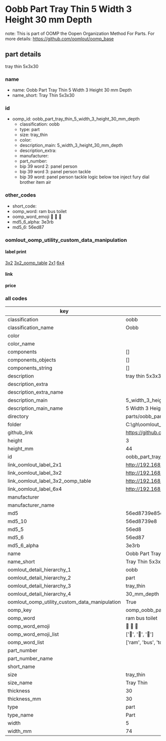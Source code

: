 # Oobb Part Tray Thin 5 Width 3 Height 30 mm Depth  

note: This is part of OOMP the Oopen Organization Method For Parts. For more details: https://github.com/oomlout/oomp_base

##  part details
  



tray thin 5x3x30



### name
* name: Oobb Part Tray Thin 5 Width 3 Height 30 mm Depth
* name_short: Tray Thin 5x3x30 
### id
* oomp_id: oobb_part_tray_thin_5_width_3_height_30_mm_depth
  * classification: oobb
  * type: part
  * size: tray_thin
  * color: 
  * description_main: 5_width_3_height_30_mm_depth
  * description_extra: 
  * manufacturer: 
  * part_number: 
  * bip 39 word 2: panel person
  * bip 39 word 3: panel person tackle
  * bip 39 word: panel person tackle logic below toe inject fury dial brother item air

### other_codes
* short_code: 
* oomp_word: ram bus toilet
* oomp_word_emoji :ram: :bus: :toilet:
* md5_6_alpha: 3e3rb
* md5_6: 56ed87






### oomlout_oomp_utility_custom_data_manipulation
#### label print
[3x2](http://192.168.1.245:1112/?label=oomp%203e3rb)
[3x2_oomp_table](http://192.168.1.108:1112/?label=oomp%203e3rb)
[2x1](http://192.168.1.242:1112/?label=oomp%203e3rb)
[6x4](http://192.168.1.55:1112/?label=oomp%203e3rb)    

#### link

                              

#### price







### all codes 
| key | value |  
| --- | --- |  
| classification | oobb |  
| classification_name | Oobb |  
| color |  |  
| color_name |  |  
| components | [] |  
| components_objects | [] |  
| components_string | [] |  
| description | tray thin 5x3x30 |  
| description_extra |  |  
| description_extra_name |  |  
| description_main | 5_width_3_height_30_mm_depth |  
| description_main_name | 5 Width 3 Height 30 mm Depth |  
| directory | parts/oobb_part_tray_thin_5_width_3_height_30_mm_depth |  
| folder | C:\gh\oomlout_oobb_version_4_generated_parts\things\oobb_part_tray_thin_5_width_3_height_30_mm_depth |  
| github_link | https://github.com/oomlout/oomlout_oomp_part_src/tree/main/parts/oobb_part_tray_thin_5_width_3_height_30_mm_depth |  
| height | 3 |  
| height_mm | 44 |  
| id | oobb_part_tray_thin_5_width_3_height_30_mm_depth |  
| link_oomlout_label_2x1 | http://192.168.1.242:1112/?label=oomp%203e3rb |  
| link_oomlout_label_3x2 | http://192.168.1.245:1112/?label=oomp%203e3rb |  
| link_oomlout_label_3x2_oomp_table | http://192.168.1.108:1112/?label=oomp%203e3rb |  
| link_oomlout_label_6x4 | http://192.168.1.55:1112/?label=oomp%203e3rb |  
| manufacturer |  |  
| manufacturer_name |  |  
| md5 | 56ed8739e85e6e838e0a6839ba28d4fc |  
| md5_10 | 56ed8739e8 |  
| md5_5 | 56ed8 |  
| md5_6 | 56ed87 |  
| md5_6_alpha | 3e3rb |  
| name | Oobb Part Tray Thin 5 Width 3 Height 30 mm Depth |  
| name_short | Tray Thin 5x3x30  |  
| oomlout_detail_hierarchy_1 | oobb |  
| oomlout_detail_hierarchy_2 | part |  
| oomlout_detail_hierarchy_3 | tray_thin |  
| oomlout_detail_hierarchy_4 | 30_mm_depth |  
| oomlout_oomp_utility_custom_data_manipulation | True |  
| oomp_key | oomp_oobb_part_tray_thin_5_width_3_height_30_mm_depth |  
| oomp_word | ram bus toilet |  
| oomp_word_emoji | :ram: :bus: :toilet: |  
| oomp_word_emoji_list | [':ram:', ':bus:', ':toilet:'] |  
| oomp_word_list | ['ram', 'bus', 'toilet'] |  
| part_number |  |  
| part_number_name |  |  
| short_name |  |  
| size | tray_thin |  
| size_name | Tray Thin |  
| thickness | 30 |  
| thickness_mm | 30 |  
| type | part |  
| type_name | Part |  
| width | 5 |  
| width_mm | 74 |  
